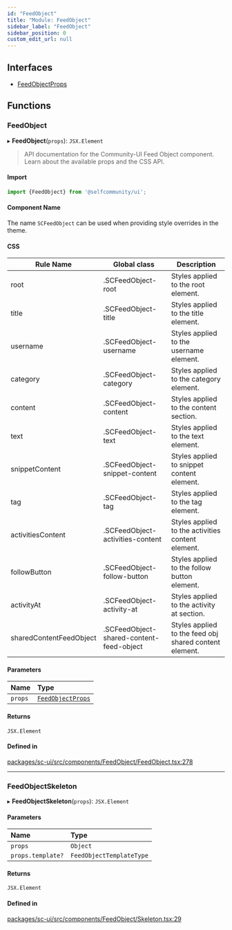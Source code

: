 ```yaml
---
id: "FeedObject"
title: "Module: FeedObject"
sidebar_label: "FeedObject"
sidebar_position: 0
custom_edit_url: null
---
```


## Interfaces

- [FeedObjectProps](../interfaces/FeedObject.FeedObjectProps)

## Functions

### FeedObject

▸ **FeedObject**(`props`): `JSX.Element`

> API documentation for the Community-UI Feed Object component. Learn about the available props and the CSS API.

#### Import

```jsx
import {FeedObject} from '@selfcommunity/ui';
```

#### Component Name

The name `SCFeedObject` can be used when providing style overrides in the theme.

#### CSS

|Rule Name|Global class|Description|
|---|---|---|
|root|.SCFeedObject-root|Styles applied to the root element.|
|title|.SCFeedObject-title|Styles applied to the title element.|
|username|.SCFeedObject-username|Styles applied to the username element.|
|category|.SCFeedObject-category|Styles applied to the category element.|
|content|.SCFeedObject-content|Styles applied to the content section.|
|text|.SCFeedObject-text|Styles applied to the text element.|
|snippetContent|.SCFeedObject-snippet-content|Styles applied to snippet content element.|
|tag|.SCFeedObject-tag|Styles applied to the tag element.|
|activitiesContent|.SCFeedObject-activities-content|Styles applied to the activities content element.|
|followButton|.SCFeedObject-follow-button|Styles applied to the follow button element.|
|activityAt|.SCFeedObject-activity-at|Styles applied to the activity at section.|
|sharedContentFeedObject|.SCFeedObject-shared-content-feed-object|Styles applied to the feed obj shared content element.|

#### Parameters

| Name | Type |
| :------ | :------ |
| `props` | [`FeedObjectProps`](../interfaces/FeedObject.FeedObjectProps) |

#### Returns

`JSX.Element`

#### Defined in

[packages/sc-ui/src/components/FeedObject/FeedObject.tsx:278](https://github.com/selfcommunity/community-ui/blob/009afd8/packages/sc-ui/src/components/FeedObject/FeedObject.tsx#L278)

___

### FeedObjectSkeleton

▸ **FeedObjectSkeleton**(`props`): `JSX.Element`

#### Parameters

| Name | Type |
| :------ | :------ |
| `props` | `Object` |
| `props.template?` | `FeedObjectTemplateType` |

#### Returns

`JSX.Element`

#### Defined in

[packages/sc-ui/src/components/FeedObject/Skeleton.tsx:29](https://github.com/selfcommunity/community-ui/blob/009afd8/packages/sc-ui/src/components/FeedObject/Skeleton.tsx#L29)
